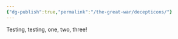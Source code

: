 ```yaml
---
{"dg-publish":true,"permalink":"/the-great-war/decepticons/"}
---
```

  
Testing, testing, one, two, three! 
